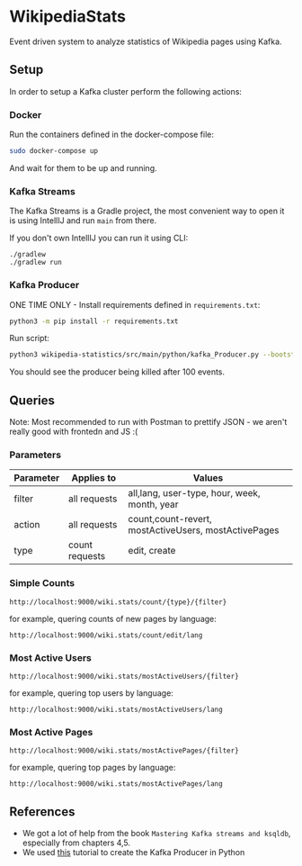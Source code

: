 # WikipediaStats
Event driven system to analyze statistics of Wikipedia pages using Kafka.

## Setup
In order to setup a Kafka cluster perform the following actions:

### Docker
Run the containers defined in the docker-compose file:

```bash
sudo docker-compose up
```

And wait for them to be up and running.

### Kafka Streams
The Kafka Streams is a Gradle project, the most convenient way to open it is using IntellIJ and run `main` from there.

If you don't own IntellIJ you can run it using CLI:
```
./gradlew
./gradlew run
```

### Kafka Producer
ONE TIME ONLY - Install requirements defined in `requirements.txt`:

```bash
python3 -m pip install -r requirements.txt
```

Run script:
```bash
python3 wikipedia-statistics/src/main/python/kafka_Producer.py --bootstrap-server localhost:29092 --topic-name wikipedia-events --events-to-produce 100
```
You should see the producer being killed after 100 events.

## Queries
Note: Most recommended to run with Postman to prettify JSON - we aren't really good with frontedn and JS :(

### Parameters
| Parameter   | Applies to   | Values                  |
| ----------- | ----------   | -----------             |
| filter      | all requests | all,lang, user-type, hour, week, month, year |
| action      | all requests | count,count-revert, mostActiveUsers, mostActivePages |
| type        | count requests | edit, create

### Simple Counts
`http://localhost:9000/wiki.stats/count/{type}/{filter}`

for example, quering counts of new pages by language:
```
http://localhost:9000/wiki.stats/count/edit/lang
```

### Most Active Users
`http://localhost:9000/wiki.stats/mostActiveUsers/{filter}`

for example, quering top users by language:
```
http://localhost:9000/wiki.stats/mostActiveUsers/lang
```

### Most Active Pages
`http://localhost:9000/wiki.stats/mostActivePages/{filter}`

for example, quering top pages by language:
```
http://localhost:9000/wiki.stats/mostActivePages/lang
```

<!-- ## Produce Test Data
Wikipedia doesn't always have all types of events, so we created some test json events. -->

## References
- We got a lot of help from the book `Mastering Kafka streams and ksqldb`, especially from chapters 4,5.
- We used [this](https://towardsdatascience.com/introduction-to-apache-kafka-with-wikipedias-eventstreams-service-d06d4628e8d9) tutorial to create the Kafka Producer in Python






